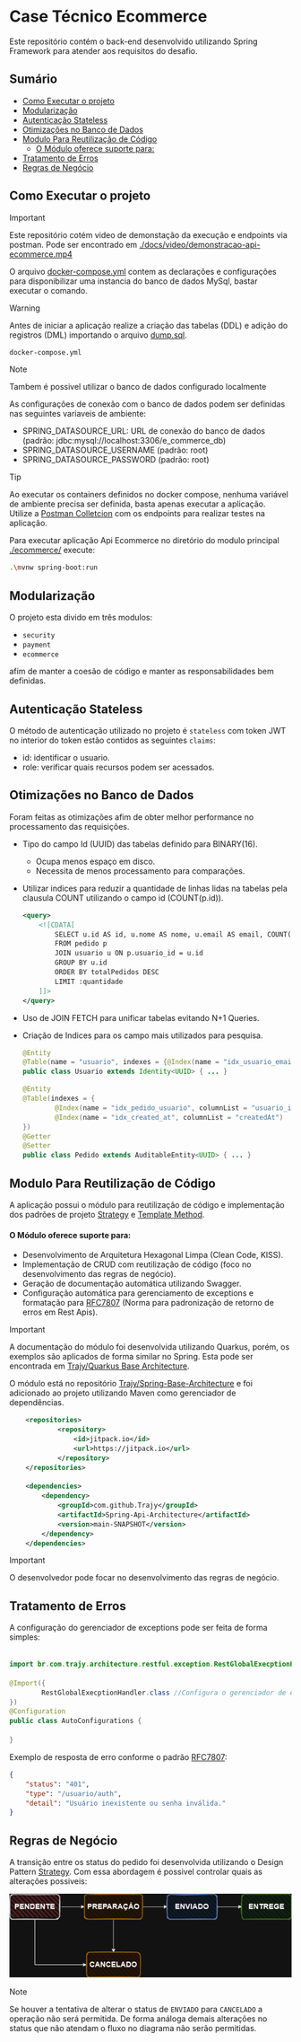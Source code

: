 # Case Técnico Ecommerce

Este repositório contém o back-end desenvolvido utilizando Spring Framework para atender aos requisitos do desafio.

## Sumário
  - [Como Executar o projeto](#como-executar-o-projeto)
  - [Modularização](#modularização)
  - [Autenticação Stateless](#autenticação-stateless)
  - [Otimizações no Banco de Dados](#otimizações-no-banco-de-dados)
  - [Modulo Para Reutilização de Código](#modulo-para-reutilização-de-código)
      - [O Módulo oferece suporte para:](#o-módulo-oferece-suporte-para)
  - [Tratamento de Erros](#tratamento-de-erros)
  - [Regras de Negócio](#regras-de-negócio)

## Como Executar o projeto

> [!IMPORTANT]
> Este repositório cotém video de demonstação da execução e endpoints via postman. Pode ser encontrado em [./docs/video/demonstracao-api-ecommerce.mp4](./docs/video/demonstracao-api-ecommerce.mp4)

O arquivo [docker-compose.yml](/docker-compose.yml) contem as declarações e configurações para disponibilizar uma instancia do banco de dados MySql, bastar executar o comando.

> [!WARNING]
> Antes de iniciar a aplicação realize a criação das tabelas (DDL) e adição do registros (DML) importando o arquivo [dump.sql](./dump.sql).

```bash
docker-compose.yml
```

> [!NOTE]
> Tambem é possivel utilizar o banco de dados configurado localmente

As configurações de conexão com o banco de dados podem ser definidas nas seguintes variaveis de ambiente:

- SPRING_DATASOURCE_URL: URL de conexão do banco de dados (padrão: jdbc:mysql://localhost:3306/e_commerce_db)
- SPRING_DATASOURCE_USERNAME (padrão: root)
- SPRING_DATASOURCE_PASSWORD (padrão: root)

> [!TIP]
> Ao executar os containers definidos no docker compose, nenhuma variável de ambiente precisa ser definida, basta apenas executar a aplicação. \
> Utilize a [Postman Colletcion](/E-Commerce.postman_collection.json) com os endpoints para realizar testes na aplicação.

Para executar aplicação Api Ecommerce no diretório do modulo principal [./ecommerce/](./ecommerce/) execute:

```bash
.\mvnw spring-boot:run
```

## Modularização

O projeto esta divido em três modulos: 
 -  `security`
 -  `payment`  
 -  `ecommerce` 

afim de manter a coesão de código e manter as responsabilidades bem definidas.

## Autenticação Stateless
O método de autenticação utilizado no projeto é `stateless` com token JWT
no interior do token estão contidos as seguintes `claims`:

- id: identificar o usuario.
- role: verificar quais recursos podem ser acessados. 

## Otimizações no Banco de Dados

Foram feitas as otimizações afim de obter melhor performance no processamento das requisições.

- Tipo do campo Id (UUID) das tabelas definido para BINARY(16).
  - Ocupa menos espaço em disco.
  - Necessita de menos processamento para comparações.
- Utilizar indices para reduzir a quantidade de linhas lidas na tabelas pela clausula COUNT utilizando o campo id (COUNT(p.id)).
    ```xml
    <query>
        <![CDATA[
            SELECT u.id AS id, u.nome AS nome, u.email AS email, COUNT(p.id) AS totalPedidos
            FROM pedido p
            JOIN usuario u ON p.usuario_id = u.id
            GROUP BY u.id
            ORDER BY totalPedidos DESC
            LIMIT :quantidade
        ]]>
    </query>
    ```
- Uso de JOIN FETCH para unificar tabelas evitando N+1 Queries.
- Criação de Indices para os campo mais utilizados para pesquisa.

    ```java
    @Entity
    @Table(name = "usuario", indexes = {@Index(name = "idx_usuario_email", columnList = "email")})
    public class Usuario extends Identity<UUID> { ... }
    ```

    ```java
    @Entity
    @Table(indexes = {
            @Index(name = "idx_pedido_usuario", columnList = "usuario_id"),
            @Index(name = "idx_created_at", columnList = "createdAt")
    })
    @Getter
    @Setter
    public class Pedido extends AuditableEntity<UUID> { ... }
    ```

## Modulo Para Reutilização de Código
A aplicação possui o módulo para reutilização de código e implementação dos padrões de projeto [Strategy](https://refactoring.guru/design-patterns/strategy) e [Template Method](https://refactoring.guru/design-patterns/template-method).

 #### O Módulo oferece suporte para:
- Desenvolvimento de Arquitetura Hexagonal Limpa (Clean Code, KISS).
- Implementação de CRUD com reutilização de código (foco no desenvolvimento das regras de negócio).
- Geração de documentação automática utilizando Swagger.
- Configuração automática para gerenciamento de exceptions e formatação para [RFC7807](https://datatracker.ietf.org/doc/html/rfc7807) (Norma para padronização de retorno de erros em Rest Apis).

> [!IMPORTANT]
> A documentação do módulo foi desenvolvida utilizando Quarkus, porém, os exemplos são aplicados de forma similar no Spring. Esta pode ser encontrada em [Trajy/Quarkus Base Architecture](https://github.com/Trajy/Quarkus-Base-Architecture?tab=readme-ov-file#quarkus-base-architecture).

O módulo está no repositório [Trajy/Spring-Base-Architecture](https://github.com/Trajy/Spring-Api-Architecture) e foi adicionado ao projeto utilizando Maven como gerenciador de dependências.

```xml
    <repositories>
            <repository>
                <id>jitpack.io</id>
                <url>https://jitpack.io</url>
            </repository>
    </repositories>

    <dependencies>
        <dependency>
            <groupId>com.github.Trajy</groupId>
            <artifactId>Spring-Api-Architecture</artifactId>
            <version>main-SNAPSHOT</version>
        </dependency>
    </dependencies>
```

> [!IMPORTANT]
> O desenvolvedor pode focar no desenvolvimento das regras de negócio.

## Tratamento de Erros
A configuração do gerenciador de exceptions pode ser feita de forma simples:

```Java

import br.com.trajy.architecture.restful.exception.RestGlobalExecptionHandler;

@Import({
        RestGlobalExecptionHandler.class //Configura o gerenciador de exceptions
})
@Configuration
public class AutoConfigurations {

}
```

Exemplo de resposta de erro conforme o padrão [RFC7807](https://datatracker.ietf.org/doc/html/rfc7807):

```json
{
    "status": "401",
    "type": "/usuario/auth",
    "detail": "Usuário inexistente ou senha inválida."
}
```

## Regras de Negócio

A transição entre os status do pedido foi desenvolvida utilizando o Design Pattern [Strategy](https://refactoring.guru/design-patterns/strategy). Com essa abordagem é possivel controlar quais as alterações possiveis:

![transições status](./docs/img/fluxo-status-pedido.png)

> [!NOTE]
> Se houver a tentativa de alterar o status de `ENVIADO` para `CANCELADO` a operação não será permitida. De forma análoga demais alterações no status que não atendam o fluxo no diagrama não serão permitidas.



